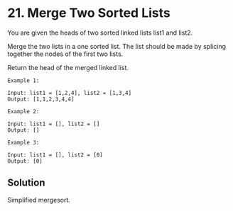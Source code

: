 # 21. Merge Two Sorted Lists

You are given the heads of two sorted linked lists list1 and list2.

Merge the two lists in a one sorted list. The list should be made by splicing together the nodes of the first two lists.

Return the head of the merged linked list.

    Example 1:
    
    Input: list1 = [1,2,4], list2 = [1,3,4]
    Output: [1,1,2,3,4,4]
    
    Example 2:
    
    Input: list1 = [], list2 = []
    Output: []
    
    Example 3:
    
    Input: list1 = [], list2 = [0]
    Output: [0]

## Solution
Simplified mergesort.